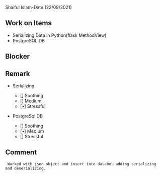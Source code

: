 Shaiful Islam-Date (22/09/2021)
## Work on Items
 - Serializing Data in Python(flask MethodView)
 - PostgreSQL DB
 

## Blocker


## Remark
- Serializing
  - [] Soothing
  - [] Medium
  - [•] Stressful

- PostgreSql DB
  - [] Soothing
  - [•] Medium
  - [] Stressful

## Comment
     Worked with json object and insert into databe. adding serializing and deserializing.
